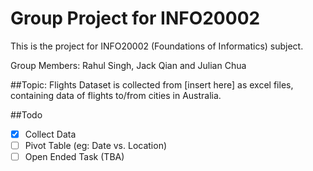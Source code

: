 # Group Project for INFO20002
This is the project for INFO20002 (Foundations of Informatics) subject.

Group Members: Rahul Singh, Jack Qian and Julian Chua

##Topic: Flights
Dataset is collected from [insert here] as excel files, containing data of flights to/from cities in Australia.

##Todo
- [x] Collect Data
- [ ] Pivot Table (eg: Date vs. Location)
- [ ] Open Ended Task (TBA)